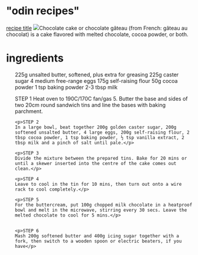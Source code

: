<h1> "odin recipes"</h1>
<a href = "chocolate cake.html">recipe title</a>
<img src = "https://thefirstyearblog.com/wp-content/uploads/2015/11/chocolate-chocolate-cake-1.png"

<p>Chocolate cake or chocolate gâteau (from French: gâteau au chocolat) is a cake flavored with melted chocolate, cocoa powder, or both. </p>

<h1>ingredients</h1>

<ul>
    225g unsalted butter, softened, plus extra for greasing
    225g caster sugar
    4 medium free-range eggs
    175g self-raising flour
    50g cocoa powder
    1 tsp baking powder
    2-3 tbsp milk
</ul>

<ol>
   <p> STEP 1
    Heat oven to 190C/170C fan/gas 5. Butter the base and sides of two 20cm round sandwich tins and line the bases with baking parchment.</p>
    
    <p>STEP 2
    In a large bowl, beat together 200g golden caster sugar, 200g softened unsalted butter, 4 large eggs, 200g self-raising flour, 2 tbsp cocoa powder, 1 tsp baking powder, ½ tsp vanilla extract, 2 tbsp milk and a pinch of salt until pale.</p>
    
    <p>STEP 3
    Divide the mixture between the prepared tins. Bake for 20 mins or until a skewer inserted into the centre of the cake comes out clean.</p>
    
    <p>STEP 4
    Leave to cool in the tin for 10 mins, then turn out onto a wire rack to cool completely.</p>
    
    <p>STEP 5
    For the buttercream, put 100g chopped milk chocolate in a heatproof bowl and melt in the microwave, stirring every 30 secs. Leave the melted chocolate to cool for 5 mins.</p>

    
    <p>STEP 6
    Mash 200g softened butter and 400g icing sugar together with a fork, then switch to a wooden spoon or electric beaters, if you have</p>
</ol>
